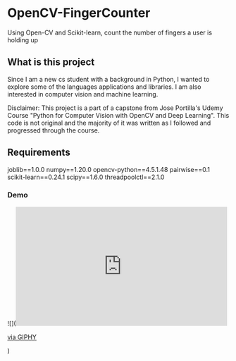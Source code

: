 # OpenCV-FingerCounter
Using Open-CV and Scikit-learn, count the number of fingers a user is holding up

## What is this project

Since I am a new cs student with a background in Python, I wanted to explore some of the languages applications and libraries. I am also interested in computer vision and machine learning. 

Disclaimer: This project is a part of a capstone from Jose Portilla's Udemy Course "Python for Computer Vision with OpenCV and Deep Learning". This code is not original and the majority of it was written as I followed and progressed through the course.

## Requirements
joblib==1.0.0
numpy==1.20.0
opencv-python==4.5.1.48
pairwise==0.1
scikit-learn==0.24.1
scipy==1.6.0
threadpoolctl==2.1.0

### Demo
![](<iframe src="https://giphy.com/embed/9tUDe3Mly8kde652ju" width="480" height="270" frameBorder="0" class="giphy-embed" allowFullScreen></iframe><p><a href="https://giphy.com/gifs/9tUDe3Mly8kde652ju">via GIPHY</a></p>)
